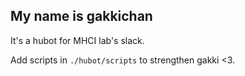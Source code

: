 ## My name is gakkichan

It's a hubot for MHCI lab's slack.

Add scripts in `./hubot/scripts` to strengthen gakki <3.